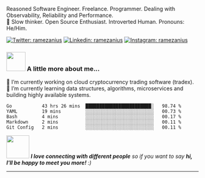 <!--[![1500x500](https://repository-images.githubusercontent.com/277600566/a0e18700-cdb9-11ea-95dd-ac317c072820 "Mars sunset")](https://github.com/kakkoyun)-->

Reasoned Software Engineer. Freelance. Programmer. Dealing with Observability, Reliability and Performance.<br>
🤔 Slow thinker. Open Source Enthusiast. Introverted Human. Pronouns: He/Him.

[![Twitter: ramezanius](https://img.shields.io/badge/-Twitter-1DA1F2?style=flat&logo=Twitter&logoColor=white&link=https://www.twitter.com/ramezanius/)](https://twitter.com/ramezanius)
[![Linkedin: ramezanius](https://img.shields.io/badge/-Linkedin-2867B2?style=flat&logo=Linkedin&logoColor=white&link=https://www.linkedin.com/in/ramezanius/)](https://www.linkedin.com/in/ramezanius/)
[![Instagram: ramezanius](https://img.shields.io/badge/-Instagram-E1306C?style=flat&logo=Instagram&logoColor=white&link=https://www.instagram.com/ramezanius/)](https://www.instagram.com/ramezanius/)

### <img src="https://media.giphy.com/media/VgCDAzcKvsR6OM0uWg/giphy.gif" width="50"> A little more about me...  
🔭 I’m currently working on cloud cryptocurrency trading software (tradex).
🌱 I’m currently learning data structures, algorithms, microservices and building highly available systems.

<!--START_SECTION:waka-->
```text
Go           43 hrs 26 mins  ████████████████████████░   98.74 % 
YAML         19 mins         ░░░░░░░░░░░░░░░░░░░░░░░░░   00.73 % 
Bash         4 mins          ░░░░░░░░░░░░░░░░░░░░░░░░░   00.17 % 
Markdown     2 mins          ░░░░░░░░░░░░░░░░░░░░░░░░░   00.11 % 
Git Config   2 mins          ░░░░░░░░░░░░░░░░░░░░░░░░░   00.11 %
```
<!--END_SECTION:waka-->

<img src="https://media.giphy.com/media/LnQjpWaON8nhr21vNW/giphy.gif" width="60"> <em><b>I love connecting with different people</b> so if you want to say <b>hi, I'll be happy to meet you more!</b> :)</em>

---
